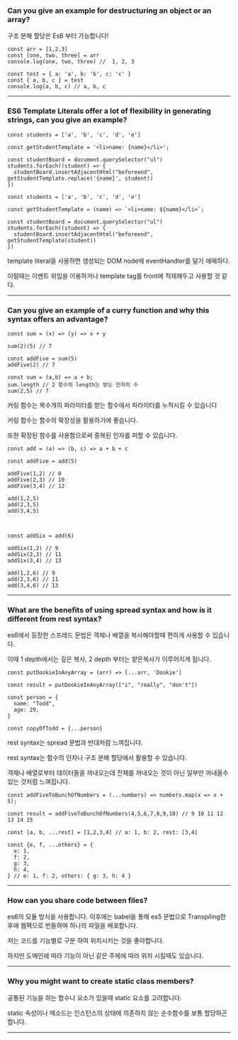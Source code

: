 ### **Can you give an example for destructuring an object or an array?**

구조 분해 할당은 Es6 부터 가능합니다!

```
const arr = [1,2,3]
const [one, two, three] = arr
console.log(one, two, three) //  1, 2, 3

const test = { a: 'a', b: 'b', c: 'c' }
const { a, b, c } = test
console.log(a, b, c) // a, b, c
```

---

### **ES6 Template Literals offer a lot of flexibility in generating strings, can you give an example?**

```
const students = ['a', 'b', 'c', 'd', 'e']

const getStudentTemplate = '<li>name: {name}</li>';

const studentBoard = document.querySelector("ul")
students.forEach((student) => {
  studentBoard.insertAdjacentHtml("beforeend", getStudentTemplate.replace('{name}', student))
})
```

```
const students = ['a', 'b', 'c', 'd', 'e']

const getStudentTemplate = (name) => `<li>name: ${name}</li>`;

const studentBoard = document.querySelector("ul")
students.forEach((student) => {
  studentBoard.insertAdjacentHtml("beforeend", getStudentTemplate(student))
})
```

template literal을 사용하면 생성되는 DOM node에 eventHandler를 달기 애매하다.

이럴때는 이벤트 위임을 이용하거나 template tag를 front에 적재해두고 사용할 것 같다.

---

### **Can you give an example of a curry function and why this syntax offers an advantage?**

```
const sum = (x) => (y) => x + y

sum(2)(5) // 7

const addFive = sum(5)
addFive(2) // 7

const sum = (a,b) => a + b;
sum.length // 2 함수의 length는 받는 인자의 수
sum(2,5) // 7
```

커링 함수는 복수개의 파라미터를 받는 함수에서 파라미터를 누적시킬 수 있습니다

커링 함수는 함수의 확장성을 활용하기에 좋습니다.

또한 확장된 함수를 사용함으로써 중복된 인자를 피할 수 있습니다.

```
const add = (a) => (b, c) => a + b + c

const addFive = add(5)

addFive(1,2) // 8
addFive(2,3) // 10
addFive(3,4) // 12

add(1,2,5)
add(2,3,5)
add(3,4,5)



const addSix = add(6)

addSix(1,2) // 9
addSix(2,3) // 11
addSix(3,4) // 13

add(1,2,6) // 9
add(2,3,6) // 11
add(3,4,6) // 13
```

---

### **What are the benefits of using spread syntax and how is it different from rest syntax?**

es6에서 등장한 스프레드 문법은 객체나 배열을 복사해야할때 편하게 사용할 수 있습니다.

이때 1 depth에서는 깊은 복사, 2 depth 부터는 얕은복사가 이루어지게 됩니다.

```
const putDookieInAnyArray = (arr) => [...arr, 'Dookie']

const result = putDookieInAnyArray(["i", "really", "don't"])

const person = {
  name: "Todd",
  age: 29,
}

const copyOfTodd = {...person}
```

rest syntax는 spread 문법과 반대처럼 느껴집니다.

rest syntax는 함수의 인자나 구조 분해 할당에서 활용할 수 있습니다.

객체나 배열로부터 데이터들을 꺼내오는데 전체를 꺼내오는 것이 아닌 일부만 꺼내올수 있는 것처럼 느껴집니다.

```
const addFiveToBunchOfNumbers = (...numbers) => numbers.map(x => x + 5);

const result = addFiveToBunchOfNumbers(4,5,6,7,8,9,10) // 9 10 11 12 13 14 15

const [a, b, ...rest] = [1,2,3,4] // a: 1, b: 2, rest: [3,4]

const {e, f, ...others} = {
  e: 1,
  f: 2,
  g: 3,
  h: 4,
} // e: 1, f: 2, others: { g: 3, h: 4 }
```

---

### **How can you share code between files?**

es6의 모듈 방식을 사용합니다. 이후에는 babel을 통해 es5 문법으로 Transpiling한 후에 웹팩으로 번들하여 하나의 파일을 배포합니다.

저는 코드를 기능별로 구분 하여 위치시키는 것을 좋아합니다.

하지만 도메인에 따라 기능이 아닌 같은 주제에 따라 위치 시킬때도 있습니다.

---

### **Why you might want to create static class members?**

공통된 기능을 하는 함수나 요소가 있을때 static 요소를 고려합니다.

static 속성이나 메소드는 인스턴스의 상태에 의존하지 않는 순수함수를 보통 할당하곤 합니다.

---